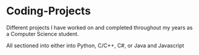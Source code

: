# Coding-Projects
Different projects I have worked on and completed throughout my years as a Computer Science student.

All sectioned into either into Python, C/C++, C#, or Java and Javascript
